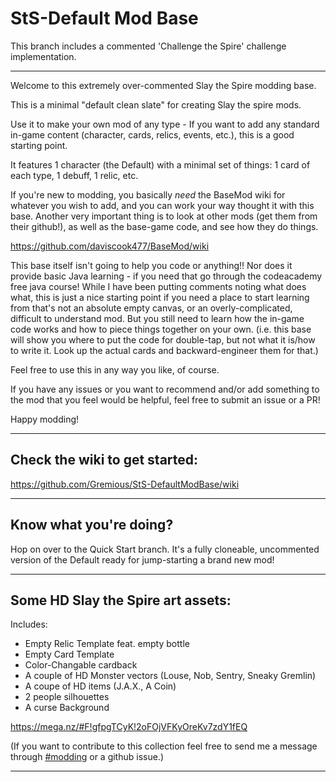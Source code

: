 # StS-Default Mod Base

This branch includes a commented 'Challenge the Spire' challenge implementation. 

***

Welcome to this extremely over-commented Slay the Spire modding base. 

This is a minimal "default clean slate" for creating Slay the spire mods. 

Use it to make your own mod of any type - If you want to add any standard in-game content (character, cards, relics, events, etc.), this is a good starting point.

It features 1 character (the Default) with a minimal set of things: 1 card of each type, 1 debuff, 1 relic, etc.

If you're new to modding, you basically *need* the BaseMod wiki for whatever you wish to add, and you can work your way thought it with this base. Another very important thing is to look at other mods (get them from their github!), as well as the base-game code, and see how they do things. 

https://github.com/daviscook477/BaseMod/wiki

This base itself isn't going to help you code or anything!! Nor does it provide basic Java learning - if you need that go through the codeacademy free java course! While I have been putting comments noting what does what, this is just a nice starting point if you need a place to start learning from that's not an absolute empty canvas, or an overly-complicated, difficult to understand mod. But you still need to learn how the in-game code works and how to piece things together on your own. (i.e. this base will show you where to put the code for double-tap, but not what it is/how to write it. Look up the actual cards and backward-engineer them for that.)

Feel free to use this in any way you like, of course. 

If you have any issues or you want to recommend and/or add something to the mod that you feel would be helpful, feel free to submit an issue or a PR!

Happy modding!

---

## Check the wiki to get started:

https://github.com/Gremious/StS-DefaultModBase/wiki

---

## Know what you're doing?

Hop on over to the Quick Start branch. It's a fully cloneable, uncommented version of the Default ready for jump-starting a brand new mod!

---

## Some HD Slay the Spire art assets:

Includes:
 - Empty Relic Template feat. empty bottle
 - Empty Card Template
 - Color-Changable cardback
 - A couple of HD Monster vectors (Louse, Nob, Sentry, Sneaky Gremlin)
 - A coupe of HD items (J.A.X., A Coin)
 - 2 people silhouettes
 - A curse Background

https://mega.nz/#F!gfpgTCyK!2oFOjVFKyOreKv7zdY1fEQ

(If you want to contribute to this collection feel free to send me a message through [#modding](https://www.megacrit.com/) or a github issue.)

---
